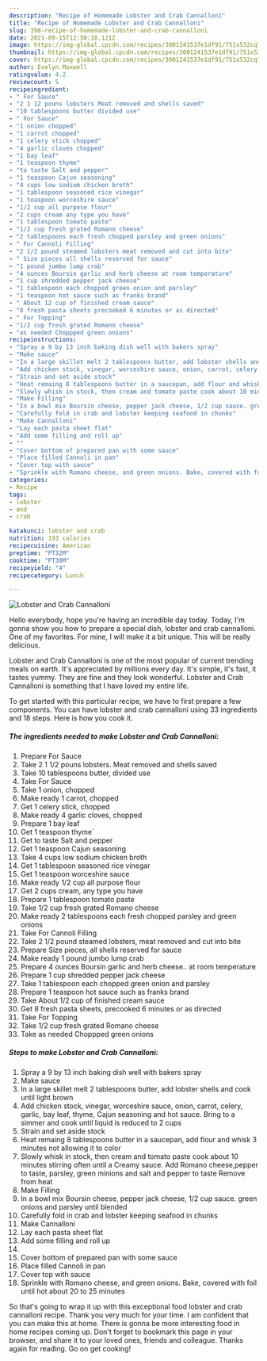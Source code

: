 ```yaml
---
description: "Recipe of Homemade Lobster and Crab Cannalloni"
title: "Recipe of Homemade Lobster and Crab Cannalloni"
slug: 398-recipe-of-homemade-lobster-and-crab-cannalloni
date: 2021-09-15T12:50:18.121Z
image: https://img-global.cpcdn.com/recipes/3001241537e1df91/751x532cq70/lobster-and-crab-cannalloni-recipe-main-photo.jpg
thumbnail: https://img-global.cpcdn.com/recipes/3001241537e1df91/751x532cq70/lobster-and-crab-cannalloni-recipe-main-photo.jpg
cover: https://img-global.cpcdn.com/recipes/3001241537e1df91/751x532cq70/lobster-and-crab-cannalloni-recipe-main-photo.jpg
author: Evelyn Maxwell
ratingvalue: 4.2
reviewcount: 5
recipeingredient:
- " For Sauce"
- "2 1 12 pouns lobsters Meat removed and shells saved"
- "10 tablespoons butter divided use"
- " For Sauce"
- "1 onion chopped"
- "1 carrot chopped"
- "1 celery stick chopped"
- "4 garlic cloves chopped"
- "1 bay leaf"
- "1 teaspoon thyme"
- "to taste Salt and pepper"
- "1 teaspoon Cajun seasoning"
- "4 cups low sodium chicken broth"
- "1 tablespoon seasoned rice vinegar"
- "1 teaspoon worceshire sauce"
- "1/2 cup all purpose flour"
- "2 cups cream any type you have"
- "1 tablespoon tomato paste"
- "1/2 cup fresh grated Romano cheese"
- "2 tablespoons each fresh chopped parsley and green onions"
- " For Cannoli Filling"
- "2 1/2 pound steamed lobsters meat removed and cut into bite"
- " Size pieces all shells reserved for sauce"
- "1 pound jumbo lump crab"
- "4 ounces Boursin garlic and herb cheese at room temperature"
- "1 cup shredded pepper jack cheese"
- "1 tablespoon each chopped green onion and parsley"
- "1 teaspoon hot sauce such as franks brand"
- " About 12 cup of finished cream sauce"
- "8 fresh pasta sheets precooked 6 minutes or as directed"
- " For Topping"
- "1/2 cup fresh grated Romano cheese"
- "as needed Choppped green onions"
recipeinstructions:
- "Spray a 9 by 13 inch baking dish well with bakers spray"
- "Make sauce"
- "In a large skillet melt 2 tablespoons butter, add lobster shells and cook until light brown"
- "Add chicken stock, vinegar, worceshire sauce, onion, carrot, celery, garlic, bay leaf, thyme, Cajun seasoning and hot sauce. Bring to a simmer and cook until liquid is reduced to 2 cups"
- "Strain and set aside stock"
- "Heat remaing 8 tablespoons butter in a saucepan, add flour and whisk 3 minutes not allowing it to color"
- "Slowly whisk in stock, then cream and tomato paste cook about 10 minutes stirring often until a Creamy sauce. Add Romano cheese,pepper to taste, parsley, green minions and salt and pepper to taste Remove from heat"
- "Make Filling"
- "In a bowl mix Boursin cheese, pepper jack cheese, 1/2 cup sauce. green onions and parsley until blended"
- "Carefully fold in crab and lobster keeping seafood in chunks"
- "Make Cannalloni"
- "Lay each pasta sheet flat"
- "Add some filling and roll up"
- ""
- "Cover bottom of prepared pan with some sauce"
- "Place filled Cannoli in pan"
- "Cover top with sauce"
- "Sprinkle with Romano cheese, and green onions. Bake, covered with foil until hot about 20 to 25 minutes"
categories:
- Recipe
tags:
- lobster
- and
- crab

katakunci: lobster and crab 
nutrition: 193 calories
recipecuisine: American
preptime: "PT32M"
cooktime: "PT30M"
recipeyield: "4"
recipecategory: Lunch

---
```



![Lobster and Crab Cannalloni](https://img-global.cpcdn.com/recipes/3001241537e1df91/751x532cq70/lobster-and-crab-cannalloni-recipe-main-photo.jpg)

Hello everybody, hope you're having an incredible day today. Today, I'm gonna show you how to prepare a special dish, lobster and crab cannalloni. One of my favorites. For mine, I will make it a bit unique. This will be really delicious.

Lobster and Crab Cannalloni is one of the most popular of current trending meals on earth. It's appreciated by millions every day. It's simple, it's fast, it tastes yummy. They are fine and they look wonderful. Lobster and Crab Cannalloni is something that I have loved my entire life.




To get started with this particular recipe, we have to first prepare a few components. You can have lobster and crab cannalloni using 33 ingredients and 18 steps. Here is how you cook it.

<!--inarticleads1-->

##### The ingredients needed to make Lobster and Crab Cannalloni:

1. Prepare  For Sauce
1. Take 2 1 1/2 pouns lobsters. Meat removed and shells saved
1. Take 10 tablespoons butter, divided use
1. Take  For Sauce
1. Take 1 onion, chopped
1. Make ready 1 carrot, chopped
1. Get 1 celery stick, chopped
1. Make ready 4 garlic cloves, chopped
1. Prepare 1 bay leaf
1. Get 1 teaspoon thyme`
1. Get to taste Salt and pepper
1. Get 1 teaspoon Cajun seasoning
1. Take 4 cups low sodium chicken broth
1. Get 1 tablespoon seasoned rice vinegar
1. Get 1 teaspoon worceshire sauce
1. Make ready 1/2 cup all purpose flour
1. Get 2 cups cream, any type you have
1. Prepare 1 tablespoon tomato paste
1. Take 1/2 cup fresh grated Romano cheese
1. Make ready 2 tablespoons each fresh chopped parsley and green onions
1. Take  For Cannoli Filling
1. Take 2 1/2 pound steamed lobsters, meat removed and cut into bite
1. Prepare  Size pieces, all shells reserved for sauce
1. Make ready 1 pound jumbo lump crab
1. Prepare 4 ounces Boursin garlic and herb cheese.. at room temperature
1. Prepare 1 cup shredded pepper jack cheese
1. Take 1 tablespoon each chopped green onion and parsley
1. Prepare 1 teaspoon hot sauce such as franks brand
1. Take  About 1/2 cup of finished cream sauce
1. Get 8 fresh pasta sheets, precooked 6 minutes or as directed
1. Take  For Topping
1. Take 1/2 cup fresh grated Romano cheese
1. Take as needed Choppped green onions




<!--inarticleads2-->

##### Steps to make Lobster and Crab Cannalloni:

1. Spray a 9 by 13 inch baking dish well with bakers spray
1. Make sauce
1. In a large skillet melt 2 tablespoons butter, add lobster shells and cook until light brown
1. Add chicken stock, vinegar, worceshire sauce, onion, carrot, celery, garlic, bay leaf, thyme, Cajun seasoning and hot sauce. Bring to a simmer and cook until liquid is reduced to 2 cups
1. Strain and set aside stock
1. Heat remaing 8 tablespoons butter in a saucepan, add flour and whisk 3 minutes not allowing it to color
1. Slowly whisk in stock, then cream and tomato paste cook about 10 minutes stirring often until a Creamy sauce. Add Romano cheese,pepper to taste, parsley, green minions and salt and pepper to taste Remove from heat
1. Make Filling
1. In a bowl mix Boursin cheese, pepper jack cheese, 1/2 cup sauce. green onions and parsley until blended
1. Carefully fold in crab and lobster keeping seafood in chunks
1. Make Cannalloni
1. Lay each pasta sheet flat
1. Add some filling and roll up
1. 
1. Cover bottom of prepared pan with some sauce
1. Place filled Cannoli in pan
1. Cover top with sauce
1. Sprinkle with Romano cheese, and green onions. Bake, covered with foil until hot about 20 to 25 minutes




So that's going to wrap it up with this exceptional food lobster and crab cannalloni recipe. Thank you very much for your time. I am confident that you can make this at home. There is gonna be more interesting food in home recipes coming up. Don't forget to bookmark this page in your browser, and share it to your loved ones, friends and colleague. Thanks again for reading. Go on get cooking!
